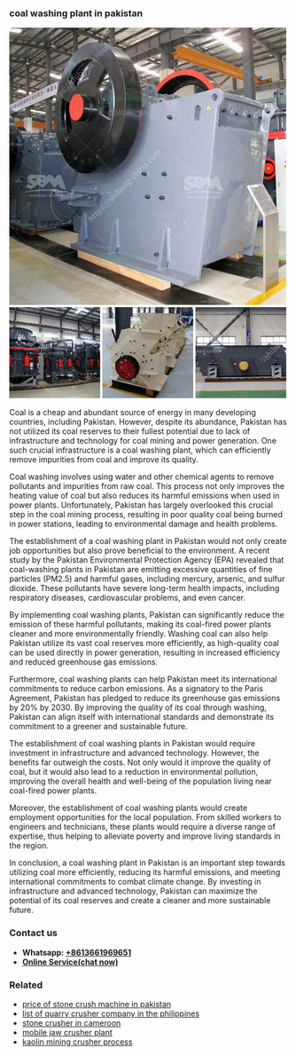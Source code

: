 <h3>coal washing plant in pakistan</h3><img src='1708497381.jpg' alt=''><p>Coal is a cheap and abundant source of energy in many developing countries, including Pakistan. However, despite its abundance, Pakistan has not utilized its coal reserves to their fullest potential due to lack of infrastructure and technology for coal mining and power generation. One such crucial infrastructure is a coal washing plant, which can efficiently remove impurities from coal and improve its quality.</p><p>Coal washing involves using water and other chemical agents to remove pollutants and impurities from raw coal. This process not only improves the heating value of coal but also reduces its harmful emissions when used in power plants. Unfortunately, Pakistan has largely overlooked this crucial step in the coal mining process, resulting in poor quality coal being burned in power stations, leading to environmental damage and health problems.</p><p>The establishment of a coal washing plant in Pakistan would not only create job opportunities but also prove beneficial to the environment. A recent study by the Pakistan Environmental Protection Agency (EPA) revealed that coal-washing plants in Pakistan are emitting excessive quantities of fine particles (PM2.5) and harmful gases, including mercury, arsenic, and sulfur dioxide. These pollutants have severe long-term health impacts, including respiratory diseases, cardiovascular problems, and even cancer.</p><p>By implementing coal washing plants, Pakistan can significantly reduce the emission of these harmful pollutants, making its coal-fired power plants cleaner and more environmentally friendly. Washing coal can also help Pakistan utilize its vast coal reserves more efficiently, as high-quality coal can be used directly in power generation, resulting in increased efficiency and reduced greenhouse gas emissions.</p><p>Furthermore, coal washing plants can help Pakistan meet its international commitments to reduce carbon emissions. As a signatory to the Paris Agreement, Pakistan has pledged to reduce its greenhouse gas emissions by 20% by 2030. By improving the quality of its coal through washing, Pakistan can align itself with international standards and demonstrate its commitment to a greener and sustainable future.</p><p>The establishment of coal washing plants in Pakistan would require investment in infrastructure and advanced technology. However, the benefits far outweigh the costs. Not only would it improve the quality of coal, but it would also lead to a reduction in environmental pollution, improving the overall health and well-being of the population living near coal-fired power plants.</p><p>Moreover, the establishment of coal washing plants would create employment opportunities for the local population. From skilled workers to engineers and technicians, these plants would require a diverse range of expertise, thus helping to alleviate poverty and improve living standards in the region.</p><p>In conclusion, a coal washing plant in Pakistan is an important step towards utilizing coal more efficiently, reducing its harmful emissions, and meeting international commitments to combat climate change. By investing in infrastructure and advanced technology, Pakistan can maximize the potential of its coal reserves and create a cleaner and more sustainable future.</p><h3>Contact us</h3><ul><li><strong>Whatsapp:&nbsp;<a href="https://wa.me/8613661969651">+8613661969651</a></strong></li><li><a href="https://swt.shibang-china.com/?git&amp;zhl&amp;coal washing plant in pakistan"><strong>Online Service(chat now)</strong></a></li></ul><h3>Related</h3><ul><li><a href='price of stone crush machine in pakistan.md'>price of stone crush machine in pakistan</a></li><li><a href='list of quarry crusher company in the philippines.md'>list of quarry crusher company in the philippines</a></li><li><a href='stone crusher in cameroon.md'>stone crusher in cameroon</a></li><li><a href='mobile jaw crusher plant.md'>mobile jaw crusher plant</a></li><li><a href='kaolin mining crusher process.md'>kaolin mining crusher process</a></li></ul>